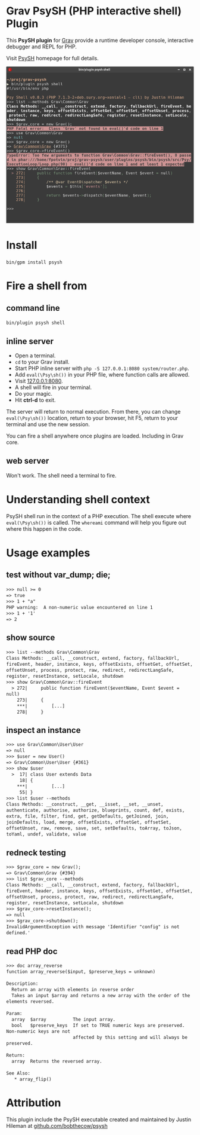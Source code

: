 # Grav PsySH (PHP interactive shell) Plugin

This **PsySH plugin** for [Grav](http://github.com/getgrav/grav) provide a runtime developer console, interactive debugger and REPL for PHP.

Visit [PsySH](http://psysh.org/) homepage for full details.

![](assets/grav-psy-shell.png)

# Install

`bin/gpm install psysh`

# Fire a shell from

## command line

`bin/plugin psysh shell`

## inline server

* Open a terminal.
* `cd` to your Grav install.
* Start PHP inline server with `php -S 127.0.0.1:8080 system/router.php`.
* Add `eval(\Psy\sh())` in your PHP file, where function calls are allowed.
* Visit [127.0.0.1:8080](http://127.0.0.1:8080).
* A shell will fire in your terminal.
* Do your magic.
* Hit **ctrl-d** to exit.

The server will return to normal execution. From there, you can change `eval(\Psy\sh())` location, return to your browser, hit F5, return to your terminal and use the new session.

You can fire a shell anywhere once plugins are loaded. Including in Grav core.

## web server

Won't work. The shell need a terminal to fire.

# Understanding shell context

PsySH shell run in the context of a PHP execution. The shell execute where `eval(\Psy\sh())` is called. The `whereami` command will help you figure out where this happen in the code.

# Usage examples

## test without var_dump; die;

```
>>> null >= 0
=> true
>>> 1 + "a"
PHP warning:  A non-numeric value encountered on line 1
>>> 1 + '1'
=> 2
```

## show source

```
>>> list --methods Grav\Common\Grav
Class Methods: __call, __construct, extend, factory, fallbackUrl, fireEvent, header, instance, keys, offsetExists, offsetGet, offsetSet, offsetUnset, process, protect, raw, redirect, redirectLangSafe, register, resetInstance, setLocale, shutdown
>>> show Grav\Common\Grav::fireEvent
  > 272|     public function fireEvent($eventName, Event $event = null)
    273|     {
	***|         [...]
    278|     }
```

## inspect an instance

```
>>> use Grav\Common\User\User
=> null
>>> $user = new User()
=> Grav\Common\User\User {#361}
>>> show $user
  >  17| class User extends Data
     18| {
	***|         [...]
     55| }
>>> list $user --methods
Class Methods: __construct, __get, __isset, __set, __unset, authenticate, authorise, authorize, blueprints, count, def, exists, extra, file, filter, find, get, getDefaults, getJoined, join, joinDefaults, load, merge, offsetExists, offsetGet, offsetSet, offsetUnset, raw, remove, save, set, setDefaults, toArray, toJson, toYaml, undef, validate, value

```

## redneck testing

```psysh
>>> $grav_core = new Grav();
=> Grav\Common\Grav {#394}
>>> list $grav_core --methods
Class Methods: __call, __construct, extend, factory, fallbackUrl, fireEvent, header, instance, keys, offsetExists, offsetGet, offsetSet, offsetUnset, process, protect, raw, redirect, redirectLangSafe, register, resetInstance, setLocale, shutdown
>>> $grav_core->resetInstance();
=> null
>>> $grav_core->shutdown();
InvalidArgumentException with message 'Identifier "config" is not defined.'
```

## read PHP doc

```
>>> doc array_reverse
function array_reverse($input, $preserve_keys = unknown)

Description:
  Return an array with elements in reverse order
  Takes an input $array and returns a new array with the order of the elements reversed.

Param:
  array  $array          The input array.
  bool   $preserve_keys  If set to TRUE numeric keys are preserved.  Non-numeric keys are not
                         affected by this setting and will always be preserved.

Return:
  array  Returns the reversed array.

See Also:
   * array_flip()

```

# Attribution

This plugin include the PsySH executable created and maintained by Justin Hileman at [github.com/bobthecow/psysh](https://github.com/bobthecow/psysh)
